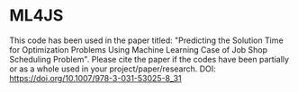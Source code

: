 # ML4JS
This code has been used in the paper titled: "Predicting the Solution Time for Optimization Problems Using Machine Learning Case of Job Shop Scheduling Problem". Please cite the paper if the codes have been partially or as a whole used in your project/paper/research. DOI: https://doi.org/10.1007/978-3-031-53025-8_31
